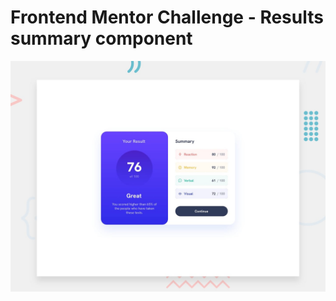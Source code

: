 # Frontend Mentor Challenge - Results summary component

![Design preview for the Results summary component coding challenge](./design/desktop-preview.jpg)


